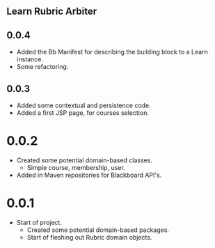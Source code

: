 ## Learn Rubric Arbiter

## 0.0.4
- Added the Bb Manifest for describing the building block to a Learn instance.
- Some refactoring.

## 0.0.3
- Added some contextual and persistence code.
- Added a first JSP page, for courses selection.

# 0.0.2
- Created some potential domain-based classes.
  - Simple course, membership, user.
- Added in Maven repositories for Blackboard API's.

# 0.0.1
- Start of project.
  - Created some potential domain-based packages.
  - Start of fleshing out Rubric domain objects.
